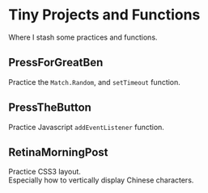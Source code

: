 # Tiny Projects and Functions
Where I stash some practices and functions.
## PressForGreatBen
Practice the <code>Match.Random</code>, and <code>setTimeout</code> function.
## PressTheButton
Practice Javascript <code>addEventListener</code> function.
## RetinaMorningPost
Practice CSS3 layout.  
Especially how to vertically display Chinese characters.
